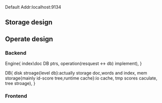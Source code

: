 
Default Addr:localhost:9134 

## Storage design


## Operate design
### Backend

Engine{
    index\doc DB ptrs,
    operation(resquest <-> db) implement),
}

DB{
    disk stroage{level db}:actually storage doc,words and index,
    mem storage{mainly id-score tree,runtime cache}:io cache, tmp scores caculate, tree stroage),
}

### Frontend

